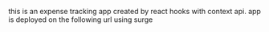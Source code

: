 this is an expense tracking app created by react hooks with context api. app is deployed on the following url using surge
